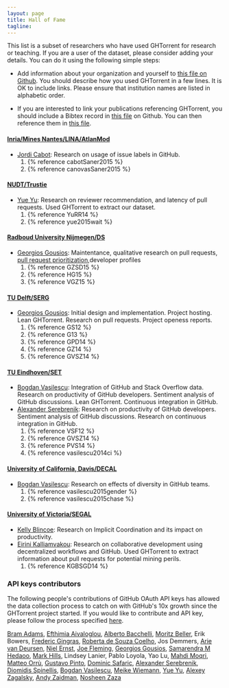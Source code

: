 ```yaml
---
layout: page
title: Hall of Fame
tagline:
---
```


This list is a subset of researchers who have used GHTorrent for research or
teaching. If you are a user of the dataset, please consider adding your details.
You can do it using the following simple steps:

* Add information about your organization and yourself to [this file on
Github](https://github.com/gousiosg/ghtorrent.org/blob/master/halloffame.md). You should describe how you used GHTorrent in a few lines. It is OK to include links. Please ensure that institution names are listed in alphabetic order.

* If you are interested to link your publications referencing GHTorrent, you should include a Bibtex record in [this file](https://github.com/gousiosg/ghtorrent.org/blob/master/_bibliography/references.bib) on Github. You can then reference them in [this file](https://github.com/gousiosg/ghtorrent.org/blob/master/halloffame.md).

#### [Inria/Mines Nantes/LINA/AtlanMod](http://www.emn.fr/z-info/atlanmod/index.php/Main_Page)
* [Jordi Cabot](http://modeling-languages.com): Research on usage of issue labels in GitHub.
  1. {% reference cabotSaner2015 %}
  2. {% reference canovasSaner2015 %}

#### [NUDT/Trustie](http://www.trustie.com/)
* [Yue Yu](http://yuyue.github.io): Research on reviewer recommendation, and latency of pull requests. Used GHTorrent to extract our dataset.
  1. {% reference YuRR14 %}
  2. {% reference yue2015wait %}

#### [Radboud University Nijmegen/DS](http://www.ru.nl/ds/)
* [Georgios Gousios](http://www.gousios.gr): Maintentance, qualitative research on pull requests, [pull request prioritization](http://ghtorrent.org/prioritizer),developer profiles
  1. {% reference GZSD15 %}
  2. {% reference HG15 %}
  3. {% reference VGZ15 %}

#### [TU Delft/SERG](http://swerl.tudelft.nl/bin/view/Main/WebHome)
* [Georgios Gousios](http://www.gousios.gr): Initial design and implementation. Project hosting. Lean GHTorrent. Research on pull requests. Project openess reports.
  1. {% reference GS12 %}
  2. {% reference G13 %}
  3. {% reference GPD14 %}
  4. {% reference GZ14 %}
  5. {% reference GVSZ14 %}

#### [TU Eindhoven/SET](http://www.tue.nl/en/university/departments/mathematics-and-computer-science/research/research-programs-computer-science/section-model-driven-software-engineering-mdse/set/)
* [Bogdan Vasilescu](http://bvasiles.github.io/): Integration of GitHub and Stack Overflow data. Research on productivity of GitHub developers. Sentiment analysis of GitHub discussions. Lean GHTorrent. Continuous integration in GitHub.
* [Alexander Serebrenik](http://www.win.tue.nl/~aserebre/): Research on productivity of GitHub developers. Sentiment analysis of GitHub discussions. Research on continuous integration in GitHub.
  1. {% reference VSF12 %}
  2. {% reference GVSZ14 %}
  3. {% reference PVS14 %}
  4. {% reference vasilescu2014ci %}

#### [University of California, Davis/DECAL](http://decallab.cs.ucdavis.edu)
* [Bogdan Vasilescu](http://bvasiles.github.io/): Research on effects of diversity in GitHub teams.
  1. {% reference vasilescu2015gender %}
  2. {% reference vasilescu2015chase %}

#### [University of Victoria/SEGAL](http://thesegalgroup.org)
* [Kelly Blincoe](http://thesegalgroup.org/people/kelly-blincoe): Research on Implicit Coordination and its impact on productivity.
* [Eirini Kalliamvakou](http://thesegalgroup.org/people/eirini-kalliamvakou): Research on collaborative development using decentralized workflows and GitHub. Used GHTorrent to extract information about pull requests for potential mining perils.
  1. {% reference KGBSGD14 %}


### API keys contributors

The following people's contributions of GitHub OAuth API keys has allowed
the data collection process to catch on with GitHub's 10x growth since the
GHTorrent project started. If you would like to contribute and API key,
please follow the process specified [here](raw.html).

[Bram Adams](http://mcis.polymtl.ca/bram.html),
[Efthimia Aivaloglou](https://www.linkedin.com/pub/efthimia-aivaloglou/4/244/966),
[Alberto Bacchelli](http://sback.it),
[Moritz Beller](http://www.st.ewi.tudelft.nl/~mbeller/),
Erik Bowers,
[Frederic Gingras](http://fredericgingras.ca),
[Roberta de Souza Coelho](https://www.dimap.ufrn.br/~roberta/),
Jos Demmers,
[Arie van Deursen](http://www.st.ewi.tudelft.nl/~arie/),
[Niel Ernst](http://neilernst.net),
[Joe Fleming](http://joefleming.net),
[Georgios Gousios](http://gousios.gr),
[Samarendra M Hedaoo](http://fortyplustwo.net),
[Mark Hills](http://www.cs.ecu.edu/hillsma/),
Lindsey Lanier,
Pablo Loyola,
Yao Lu,
[Mahdi Moqri](http://www.moqri.com),
[Matteo Orrù](),
[Gustavo Pinto](http://gustavopinto.org),
[Dominic Safaric](https://github.com/dsafaric),
[Alexander Serebrenik](http://www.win.tue.nl/~aserebre/),
[Diomidis Spinellis](http://www.dmst.aueb.gr/dds/),
[Bogdan Vasilescu](http://bvasiles.github.io),
[Meike Wiemann](https://twitter.com/weidenfreak),
[Yue Yu](http://fisher.trustie.net/),
[Alexey Zagalsky](http://alexeyza.com),
[Andy Zaidman](http://www.st.ewi.tudelft.nl/~zaidman/),
[Nosheen Zaza](http://www.people.usi.ch/zazan/)
